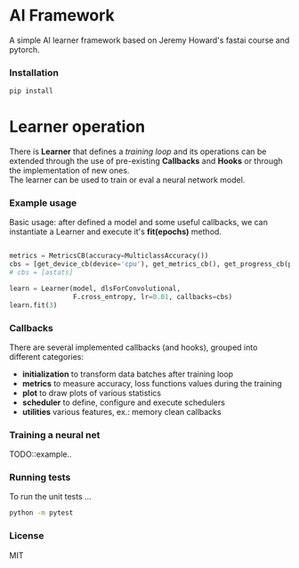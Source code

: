 
# AI Framework

A simple AI learner framework based on Jeremy Howard's fastai course and pytorch.
### Installation

```bash
pip install 
```

# Learner operation

There is **Learner** that defines a *training loop* and its operations can be extended through the use of pre-existing **Callbacks** and **Hooks** or through the implementation of new ones.  
The learner can be used to train or eval a neural network model.


### Example usage
Basic usage: after defined a model and some useful callbacks, we can instantiate a Learner and execute it's **fit(epochs)** method.

```python

metrics = MetricsCB(accuracy=MulticlassAccuracy())
cbs = [get_device_cb(device='cpu'), get_metrics_cb(), get_progress_cb(plot=True)]
# cbs = [astats]

learn = Learner(model, dlsForConvolutional,
                F.cross_entropy, lr=0.01, callbacks=cbs)
learn.fit(3)
```
### Callbacks

There are several implemented callbacks (and hooks), grouped into different categories:  

* **initialization** to transform data batches after training loop 
* **metrics** to measure accuracy, loss functions values during the training
* **plot** to draw plots of various statistics
* **scheduler** to define, configure and execute schedulers
* **utilities** various features, ex.: memory clean callbacks





### Training a neural net

TODO::example..

### Running tests

To run the unit tests ...

```bash
python -m pytest
```

### License

MIT
